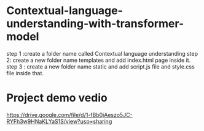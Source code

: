 # Contextual-language-understanding-with-transformer-model

step 1 :create a folder name called Contextual language understanding
step 2: create a new folder name templates and add index.html page inside it.
step 3 : create a new folder name static and add script.js file and style.css file inside that.


# Project demo vedio

https://drive.google.com/file/d/1-fBb0jAeszo5JC-RYFh3w9HNaKLYaS1S/view?usp=sharing
